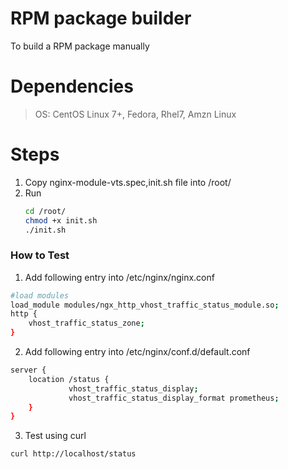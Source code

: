 # RPM package builder
To build a RPM package manually 

# Dependencies
> OS: CentOS Linux 7+, Fedora, Rhel7, Amzn Linux

# Steps
1. Copy nginx-module-vts.spec,init.sh file into /root/
2. Run 
   ``` sh
   cd /root/
   chmod +x init.sh
   ./init.sh
   ```
 ### How to Test
 1. Add following entry into /etc/nginx/nginx.conf
 ```sh
 #load modules
 load_module modules/ngx_http_vhost_traffic_status_module.so;
 http {
     vhost_traffic_status_zone;
 }
 ```
 2. Add following entry into /etc/nginx/conf.d/default.conf
 ```sh
 server {
     location /status {
              vhost_traffic_status_display;
              vhost_traffic_status_display_format prometheus;
     }
 }
 ```
 3. Test using curl
 ```sh
 curl http://localhost/status
 ```